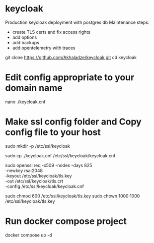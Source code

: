 # keycloak
Production keycloak deployment with postgres db
Maintenance steps:
- create TLS certs and fix access rights
- add options
- add backups
- add opentelemetry with traces

git clone https://github.com/Akhaladze/keycloak.git
cd keycloak
# Edit config appropriate to your domain name
nano ./keycloak.cnf
# Make ssl config folder and Copy config file to your host
sudo mkdir -p /etc/ssl/keycloak

sudo cp ./keycloak.cnf /etc/ssl/keycloak/keycloak.cnf

sudo openssl req -x509 -nodes -days 825 \
  -newkey rsa:2048 \
  -keyout /etc/ssl/keycloak/tls.key \
  -out /etc/ssl/keycloak/tls.crt \
  -config /etc/ssl/keycloak/keycloak.cnf

sudo chmod 600 /etc/ssl/keycloak/tls.key
sudo chown 1000:1000 /etc/ssl/keycloak/tls.key

# Run docker compose project
docker compose up -d
